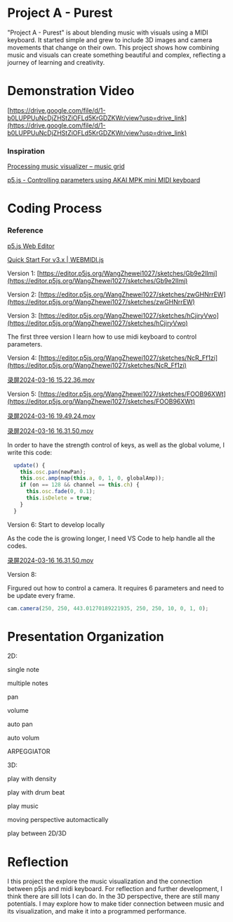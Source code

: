 # Project A - Purest

"Project A - Purest" is about blending music with visuals using a MIDI keyboard. It started simple and grew to include 3D images and camera movements that change on their own. This project shows how combining music and visuals can create something beautiful and complex, reflecting a journey of learning and creativity.

# Demonstration Video

[https://drive.google.com/file/d/1-b0LUPPUuNcDjZHStZiOFLd5KrGDZKWr/view?usp=drive_link](https://drive.google.com/file/d/1-b0LUPPUuNcDjZHStZiOFLd5KrGDZKWr/view?usp=drive_link)

### Inspiration

[Processing music visualizer – music grid](https://www.youtube.com/watch?v=VOHYuH8qYiU)

[p5.js - Controlling parameters using AKAI MPK mini MIDI keyboard](https://www.youtube.com/watch?v=xKSOJKj-ILU)

# Coding Process

### Reference

[p5.js Web Editor](https://editor.p5js.org/mrbombmusic/sketches/AHwJyjCaH)

[Quick Start For v3.x | WEBMIDI.js](https://webmidijs.org/docs/)

Version 1: [https://editor.p5js.org/WangZhewei1027/sketches/Gb9e2lImj](https://editor.p5js.org/WangZhewei1027/sketches/Gb9e2lImj)

Version 2: [https://editor.p5js.org/WangZhewei1027/sketches/zwGHNrrEW](https://editor.p5js.org/WangZhewei1027/sketches/zwGHNrrEW)

Version 3: [https://editor.p5js.org/WangZhewei1027/sketches/hCjiryVwo](https://editor.p5js.org/WangZhewei1027/sketches/hCjiryVwo)

The first three version I learn how to use midi keyboard to control parameters.

Version 4: [https://editor.p5js.org/WangZhewei1027/sketches/NcR_Ff1zi](https://editor.p5js.org/WangZhewei1027/sketches/NcR_Ff1zi)

[录屏2024-03-16 15.22.36.mov](Project%20A%20-%20Purest%2095b578434f3d4afaa3ada4eb38400c01/%25E5%25BD%2595%25E5%25B1%258F2024-03-16_15.22.36.mov)

Version 5: [https://editor.p5js.org/WangZhewei1027/sketches/FOOB96XWt](https://editor.p5js.org/WangZhewei1027/sketches/FOOB96XWt)

[录屏2024-03-16 19.49.24.mov](Project%20A%20-%20Purest%2095b578434f3d4afaa3ada4eb38400c01/%25E5%25BD%2595%25E5%25B1%258F2024-03-16_19.49.24.mov)

[录屏2024-03-16 16.31.50.mov](Project%20A%20-%20Purest%2095b578434f3d4afaa3ada4eb38400c01/%25E5%25BD%2595%25E5%25B1%258F2024-03-16_16.31.50.mov)

In order to have the strength control of keys, as well as the global volume, I write this code:

```jsx
  update() {
    this.osc.pan(newPan);
    this.osc.amp(map(this.a, 0, 1, 0, globalAmp));
    if (on == 128 && channel == this.ch) {
      this.osc.fade(0, 0.1);
      this.isDelete = true;
    }
  }
```

Version 6: Start to develop locally

As the code the is growing longer, I need VS Code to help handle all the codes.

[录屏2024-03-16 16.31.50.mov](Project%20A%20-%20Purest%2095b578434f3d4afaa3ada4eb38400c01/%25E5%25BD%2595%25E5%25B1%258F2024-03-16_16.31.50%201.mov)

Version 8:

Firgured out how to control a camera. It requires 6 parameters and need to be update every frame.

```jsx
cam.camera(250, 250, 443.01270189221935, 250, 250, 10, 0, 1, 0);
```

# Presentation Organization

2D:

single note

multiple notes

pan

volume

auto pan

auto volum

ARPEGGIATOR

3D:

play with density

play with drum beat

play music

moving perspective automactically

play between 2D/3D

# Reflection

I this project the explore the music visualization and the connection between p5js and midi keyboard. For reflection and further development, I think there are sill lots I can do. In the 3D perspective, there are still many potentials. I may explore how to make tider connection between music and its visualization, and make it into a programmed performance.